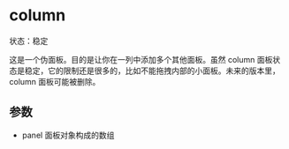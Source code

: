 # column

状态：稳定

这是一个伪面板。目的是让你在一列中添加多个其他面板。虽然 column 面板状态是稳定，它的限制还是很多的，比如不能拖拽内部的小面板。未来的版本里，column 面板可能被删除。

## 参数

* panel
  面板对象构成的数组
